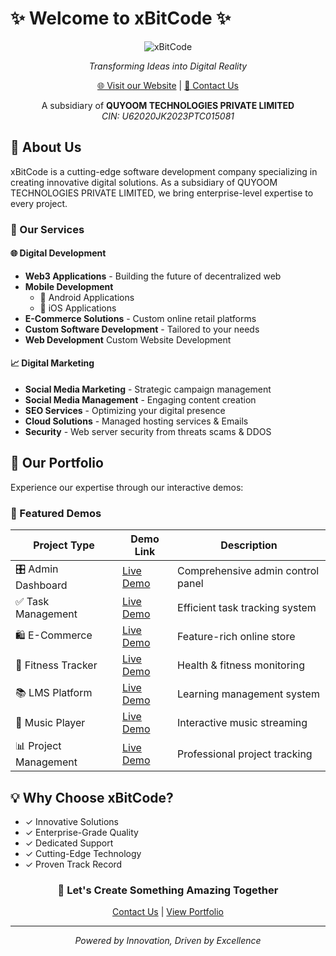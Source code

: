# ✨ Welcome to xBitCode ✨

<div align="center">

![xBitCode](https://img.shields.io/badge/xBitCode-Innovative%20Solutions-brightgreen?style=for-the-badge)

*Transforming Ideas into Digital Reality*

[🌐 Visit our Website](https://xbitcode.com) | [📧 Contact Us](mailto:support@xbitcode.com)

A subsidiary of **QUYOOM TECHNOLOGIES PRIVATE LIMITED**  
*CIN: U62020JK2023PTC015081*

</div>

## 🚀 About Us

xBitCode is a cutting-edge software development company specializing in creating innovative digital solutions. As a subsidiary of QUYOOM TECHNOLOGIES PRIVATE LIMITED, we bring enterprise-level expertise to every project.

### 💫 Our Services

#### 🌐 Digital Development
- **Web3 Applications** - Building the future of decentralized web
- **Mobile Development** 
  - 📱 Android Applications
  - 🍎 iOS Applications
- **E-Commerce Solutions** - Custom online retail platforms
- **Custom Software Development** - Tailored to your needs
- **Web Development** Custom Website Development


#### 📈 Digital Marketing
- **Social Media Marketing** - Strategic campaign management
- **Social Media Management** - Engaging content creation
- **SEO Services** - Optimizing your digital presence
- **Cloud Solutions** - Managed hosting services & Emails
- **Security** - Web server security from threats scams & DDOS

## 🎯 Our Portfolio

Experience our expertise through our interactive demos:

### 🎨 Featured Demos

| Project Type | Demo Link | Description |
|-------------|-----------|-------------|
| 🎛️ Admin Dashboard | [Live Demo](https://admincp-demo.xbitcode.com) | Comprehensive admin control panel |
| ✅ Task Management | [Live Demo](https://task-demo.xbitcode.com) | Efficient task tracking system |
| 🛍️ E-Commerce | [Live Demo](https://ecommerce-demo.xbitcode.com) | Feature-rich online store |
| 💪 Fitness Tracker | [Live Demo](https://fitness-demo.xbitcode.com) | Health & fitness monitoring |
| 📚 LMS Platform | [Live Demo](https://lms-demo.xbitcode.com) | Learning management system |
| 🎵 Music Player | [Live Demo](https://music-demo.xbitcode.com) | Interactive music streaming |
| 📊 Project Management | [Live Demo](https://projectmanagment-demo.xbitcode.com) | Professional project tracking |

## 💡 Why Choose xBitCode?

- ✓ Innovative Solutions
- ✓ Enterprise-Grade Quality
- ✓ Dedicated Support
- ✓ Cutting-Edge Technology
- ✓ Proven Track Record

<div align="center">

### 🤝 Let's Create Something Amazing Together

[Contact Us](https://xbitcode.com/contact-us) | [View Portfolio](https://xbitcode.com/#portfolio)

---
*Powered by Innovation, Driven by Excellence*

</div>
